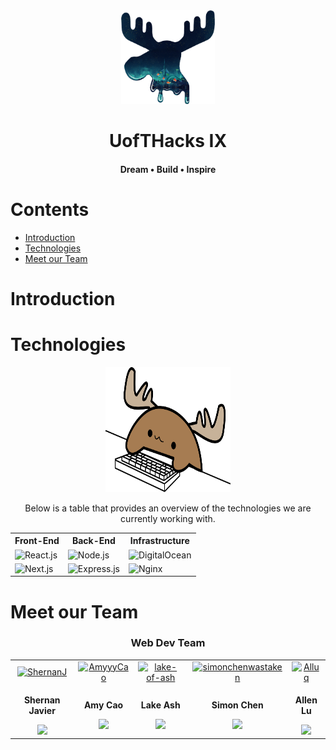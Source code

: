 <div align="center">
  <img src="/images/uofthacks-transparent.png" height="150" width="150"/>
  <h1>UofTHacks IX</h1>
  <h4>Dream • Build • Inspire</h4>
</div>

<h1>Contents</h1>

- [Introduction](#introduction)
- [Technologies](#technologies)
- [Meet our Team](#meet-our-team)

# Introduction


# Technologies

<div align="center" id="technologies">
 <img src="/images/Mechanical-Keyboard-Moose.svg" alt="Mechanical Keyboard Moose" height="200" width="200" />

Below is a table that provides an overview of the technologies we are currently working with.

<table>
  <tr>
    <th>Front-End</th>
    <th>Back-End</th>
    <th>Infrastructure</th>
  </tr>
  <tr>
    <td><img src="https://img.shields.io/badge/react-%2320232a.svg?style=for-the-badge&logo=react&logoColor=%2361DAFB" alt="React.js"/></td>
    <td><img src="https://img.shields.io/badge/node.js-6DA55F?style=for-the-badge&logo=node.js&logoColor=white" alt="Node.js" /></td>
    <td><img src="https://img.shields.io/badge/DigitalOcean-%230167ff.svg?style=for-the-badge&logo=digitalOcean&logoColor=white" alt="DigitalOcean" /></td>
  </tr>
  <tr>
    <td><img src="https://img.shields.io/badge/Next-black?style=for-the-badge&logo=next.js&logoColor=white" alt="Next.js"/></td>
    <td><img src="https://img.shields.io/badge/express.js-%23404d59.svg?style=for-the-badge&logo=express&logoColor=%2361DAFB" alt="Express.js"/></td>
    <td><img src="https://img.shields.io/badge/nginx-%23009639.svg?style=for-the-badge&logo=nginx&logoColor=white" alt="Nginx"/></td>
  </tr>
 </table>
</div>

# Meet our Team

<h3 align="center">Web Dev Team</h3>
<table align="center">
  <tr align="center">
    <td>
      <a href="https://github.com/ShernanJ" target="_blank"><img src="https://avatars.githubusercontent.com/u/55066233?v=4" alt="ShernanJ" width="140" height="140" /></a>
    </td>
    <td>
      <a href="https://github.com/AmyyyCao" target="_blank"><img src="https://avatars.githubusercontent.com/u/58006151?v=4" alt="AmyyyCao" width="140" height="140" /></a>
    </td>
    <td>
      <a href="https://github.com/lake-of-ash" target="_blank"><img src="https://avatars.githubusercontent.com/u/3652387?v=4" alt="lake-of-ash" width="140" height="140" /></a>
    </td>
    <td>
      <a href="https://github.com/simonchenwastaken" target="_blank"><img src="https://avatars.githubusercontent.com/u/35227285?v=4" alt="simonchenwastaken" width="140" height="140"/></a>
    </td>
    <td>
      <a href="https://github.com/Alluq" target="_blank"><img src="https://avatars.githubusercontent.com/u/39013427?v=4" alt="Alluq" width="140" height="140"/></a>
    </td>
  </tr>
  <tr align="center">
    <td>
      <b><p>Shernan Javier</p></b>
      <a href="https://github.com/ShernanJ" target="_blank"><img src="https://img.shields.io/badge/-ShernanJ-%2325222E?style=flat-square&logo=github" /></a>
    </td>
    <td>
      <b><p>Amy Cao</p></b>
      <a href="https://github.com/AmyyyCao" target="_blank"><img src="https://img.shields.io/badge/-AmyyyCao-%2325222E?style=flat-square&logo=github" /></a>
    </td>
    <td>
      <b><p>Lake Ash</p></b>
      <a href="https://github.com/lake-of-ash" target="_blank"><img src="https://img.shields.io/badge/-lakeofash-%2325222E?style=flat-square&logo=github" /></a>
    </td>
    <td>
      <b><p>Simon Chen</p></b>
      <a href="https://github.com/simonchenwastaken" target="_blank"><img src="https://img.shields.io/badge/-simonchenwastaken-%2325222E?style=flat-square&logo=github" /></a>
    </td>
    <td>
      <b><p>Allen Lu</p></b>
      <a href="https://github.com/Alluq" target="_blank"><img src="https://img.shields.io/badge/-Alluq-%2325222E?style=flat-square&logo=github" /></a>
    </td>
  </tr>
</table>


<!--

**Here are some ideas to get you started:**

🙋‍♀️ A short introduction - what is your organization all about?
🌈 Contribution guidelines - how can the community get involved?
👩‍💻 Useful resources - where can the community find your docs? Is there anything else the community should know?
🍿 Fun facts - what does your team eat for breakfast?
🧙 Remember, you can do mighty things with the power of [Markdown](https://docs.github.com/github/writing-on-github/getting-started-with-writing-and-formatting-on-github/basic-writing-and-formatting-syntax)
-->
